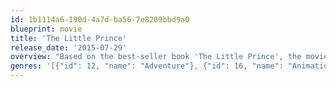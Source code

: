 ```yaml
---
id: 1b1114a6-190d-4a7d-ba56-7e8209bbd9a0
blueprint: movie
title: 'The Little Prince'
release_date: '2015-07-29'
overview: "Based on the best-seller book 'The Little Prince', the movie tells the story of a little girl that lives with resignation in a world where efficiency and work are the only dogmas. Everything will change when accidentally she discovers her neighbor that will tell her about the story of the Little Prince that he once met."
genres: '[{"id": 12, "name": "Adventure"}, {"id": 16, "name": "Animation"}, {"id": 14, "name": "Fantasy"}]'
---
```

